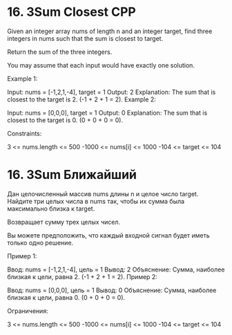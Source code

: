 # 16. 3Sum Closest CPP

Given an integer array nums of length n and an integer target, find three integers in nums such that the sum is closest to target.

Return the sum of the three integers.

You may assume that each input would have exactly one solution. 

Example 1:

Input: nums = [-1,2,1,-4], target = 1
Output: 2
Explanation: The sum that is closest to the target is 2. (-1 + 2 + 1 = 2).
Example 2:

Input: nums = [0,0,0], target = 1
Output: 0
Explanation: The sum that is closest to the target is 0. (0 + 0 + 0 = 0).
 

Constraints:

3 <= nums.length <= 500
-1000 <= nums[i] <= 1000
-104 <= target <= 104

# 16. 3Sum Ближайший

Дан целочисленный массив nums длины n и целое число target. Найдите три целых числа в nums так, чтобы их сумма была максимально близка к target.

Возвращает сумму трех целых чисел.

Вы можете предположить, что каждый входной сигнал будет иметь только одно решение. 

Пример 1:

Ввод: nums = [-1,2,1,-4], цель = 1
Вывод: 2
Объяснение: Сумма, наиболее близкая к цели, равна 2. (-1 + 2 + 1 = 2).
Пример 2:

Ввод: nums = [0,0,0], цель = 1
Вывод: 0
Объяснение: Сумма, наиболее близкая к цели, равна 0. (0 + 0 + 0 = 0). 

Ограничения:

3 <= nums.length <= 500
-1000 <= nums[i] <= 1000
-104 <= target <= 104
